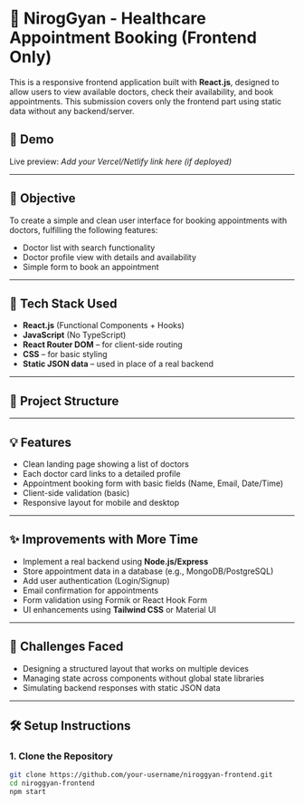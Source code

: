 # 🏥 NirogGyan - Healthcare Appointment Booking (Frontend Only)

This is a responsive frontend application built with **React.js**, designed to allow users to view available doctors, check their availability, and book appointments. This submission covers only the frontend part using static data without any backend/server.

## 🚀 Demo

Live preview: _Add your Vercel/Netlify link here (if deployed)_

---

## 📌 Objective

To create a simple and clean user interface for booking appointments with doctors, fulfilling the following features:

- Doctor list with search functionality
- Doctor profile view with details and availability
- Simple form to book an appointment

---

## 🧰 Tech Stack Used

- **React.js** (Functional Components + Hooks)
- **JavaScript** (No TypeScript)
- **React Router DOM** – for client-side routing
- **CSS** – for basic styling
- **Static JSON data** – used in place of a real backend

---

## 📁 Project Structure


---

## 💡 Features

- Clean landing page showing a list of doctors
- Each doctor card links to a detailed profile
- Appointment booking form with basic fields (Name, Email, Date/Time)
- Client-side validation (basic)
- Responsive layout for mobile and desktop

---

## ✨ Improvements with More Time

- Implement a real backend using **Node.js/Express**
- Store appointment data in a database (e.g., MongoDB/PostgreSQL)
- Add user authentication (Login/Signup)
- Email confirmation for appointments
- Form validation using Formik or React Hook Form
- UI enhancements using **Tailwind CSS** or Material UI

---

## 🧱 Challenges Faced

- Designing a structured layout that works on multiple devices
- Managing state across components without global state libraries
- Simulating backend responses with static JSON data

---

## 🛠 Setup Instructions

### 1. Clone the Repository

```bash
git clone https://github.com/your-username/niroggyan-frontend.git
cd niroggyan-frontend
npm start